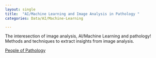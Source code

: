 ```yaml
---
layout: single
title:  "AI/Machine Learning and Image Analysis in Pathology "
categories: Data/AI/Machine-Learning

---
```

The interesection of image analysis, AI/Machine Learning and pathology! Methods and techniques to extract insights from image analysis. 

[People of Pathology](https://podcasts.apple.com/us/podcast/episode-63-dr-heather-couture-machine-learning-and/id1490210201?i=1000524456689)


